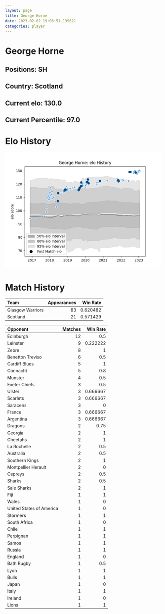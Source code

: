 ```yaml
---  
layout: page  
title: George Horne  
date: 2023-02-02 19:06:51.139621  
categories: player  
---
```

# George Horne

## Positions: SH

## Country: Scotland

## Current elo: 130.0

## Current Percentile: 97.0

# Elo History


![elo history](history_GeorgeHorne.png)
# Match History


| Team             |   Appearances |   Win Rate |
|:-----------------|--------------:|-----------:|
| Glasgow Warriors |            83 |   0.620482 |
| Scotland         |            21 |   0.571429 |

| Opponent                 |   Matches |   Win Rate |
|:-------------------------|----------:|-----------:|
| Edinburgh                |        12 |   0.5      |
| Leinster                 |         9 |   0.222222 |
| Zebre                    |         8 |   1        |
| Benetton Treviso         |         6 |   0.5      |
| Cardiff Blues            |         5 |   1        |
| Connacht                 |         5 |   0.8      |
| Munster                  |         4 |   0.5      |
| Exeter Chiefs            |         3 |   0.5      |
| Ulster                   |         3 |   0.666667 |
| Scarlets                 |         3 |   0.666667 |
| Saracens                 |         3 |   0        |
| France                   |         3 |   0.666667 |
| Argentina                |         3 |   0.666667 |
| Dragons                  |         2 |   0.75     |
| Georgia                  |         2 |   1        |
| Cheetahs                 |         2 |   1        |
| La Rochelle              |         2 |   0.5      |
| Australia                |         2 |   0.5      |
| Southern Kings           |         2 |   1        |
| Montpellier Herault      |         2 |   0        |
| Ospreys                  |         2 |   0.5      |
| Sharks                   |         2 |   0.5      |
| Sale Sharks              |         2 |   1        |
| Fiji                     |         1 |   1        |
| Wales                    |         1 |   0        |
| United States of America |         1 |   0        |
| Stormers                 |         1 |   1        |
| South Africa             |         1 |   0        |
| Chile                    |         1 |   1        |
| Perpignan                |         1 |   1        |
| Samoa                    |         1 |   1        |
| Russia                   |         1 |   1        |
| England                  |         1 |   0        |
| Bath Rugby               |         1 |   0.5      |
| Lyon                     |         1 |   1        |
| Bulls                    |         1 |   1        |
| Japan                    |         1 |   0        |
| Italy                    |         1 |   1        |
| Ireland                  |         1 |   0        |
| Lions                    |         1 |   1        |